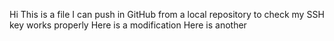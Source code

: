 Hi 
This is a file I can push in GitHub from a local repository to check my SSH key works properly
Here is a modification
Here is another
